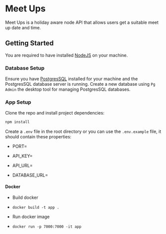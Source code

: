 # Meet Ups

Meet Ups is a holiday aware node API that allows users get a suitable meet up date and time.

## Getting Started

You are required to have installed [NodeJS](https://nodejs.org/en/download) on your machine.

### Database Setup

Ensure you have [PostgresSQL](https://www.postgresql.org/download/) installed for your machine and the PostgresSQL database server is running.
Create a new database using `Pg Admin` the desktop tool for managing PostgresSQL databases.

### App Setup

Clone the repo and install project dependencies:

```sh
npm install
```

Create a `.env` file in the root directory or you can use the `.env.example` file, it should contain these properties:

- PORT=

- API_KEY=
- API_URL=

- DATABASE_URL=

#### Docker

- Build docker

* `docker build -t app .`

- Run docker image

* `docker run -p 7000:7000 -it app`
